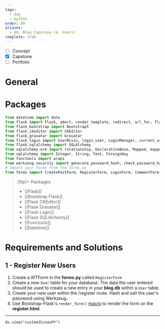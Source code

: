 ```yaml
---
tags:
  - day
  - python
order: 69
aliases:
  - 69. Blog Capstone (4. Users)
complete: true
---
```

- [ ] Concept
- [x] Capstone
- [ ] Portfolio

# General

# Packages

```python
from datetime import date  
from flask import Flask, abort, render_template, redirect, url_for, flash  
from flask_bootstrap import Bootstrap5  
from flask_ckeditor import CKEditor  
from flask_gravatar import Gravatar  
from flask_login import UserMixin, login_user, LoginManager, current_user, logout_user, login_required  
from flask_sqlalchemy import SQLAlchemy  
from sqlalchemy.orm import relationship, DeclarativeBase, Mapped, mapped_column  
from sqlalchemy import Integer, String, Text, ForeignKey  
from functools import wraps  
from werkzeug.security import generate_password_hash, check_password_hash  
# Import your forms from the forms.py  
from forms import CreatePostForm, RegisterForm, LoginForm, CommentForm
```

> [!tip]+ Packages
> - [[Flask]]
> - [[Bootstrap Flask]]
> - [[Flask CKEditor]]
> - [[Flask Gravatar]]
> - [[Flask Login]]
> - [[Flask SQLAlchemy]]
> - [[Functools]]
> - [[Datetime]]

# Requirements and Solutions
## 1 -  Register New Users
1. Create a WTForm in the **forms.py** called `RegisterForm`
2. Create a new `User` table for your database. The data the user entered should be used to create a new entry in your **blog.db** within a `User` table.
3. Create your new user within the /register route. Hash and salt the user's password using Werkzeug. 
4. Use Bootstrap-Flask's `render_form()` [macro](https://bootstrap-flask.readthedocs.io/en/stable/basic/#macros) to render the form on the **register.html**.

<hr />

```dataviewjs
dv.view("customJS/navPY")
```